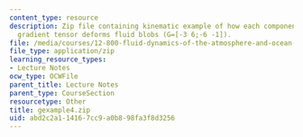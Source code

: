 ```yaml
---
content_type: resource
description: Zip file containing kinematic example of how each component of the velocity
  gradient tensor deforms fluid blobs (G=[-3 6;-6 -1]).
file: /media/courses/12-800-fluid-dynamics-of-the-atmosphere-and-ocean-fall-2004/abd2c2a114167cc9a0b898fa3f8d3256_gexample4.zip
file_type: application/zip
learning_resource_types:
- Lecture Notes
ocw_type: OCWFile
parent_title: Lecture Notes
parent_type: CourseSection
resourcetype: Other
title: gexample4.zip
uid: abd2c2a1-1416-7cc9-a0b8-98fa3f8d3256
---
```

